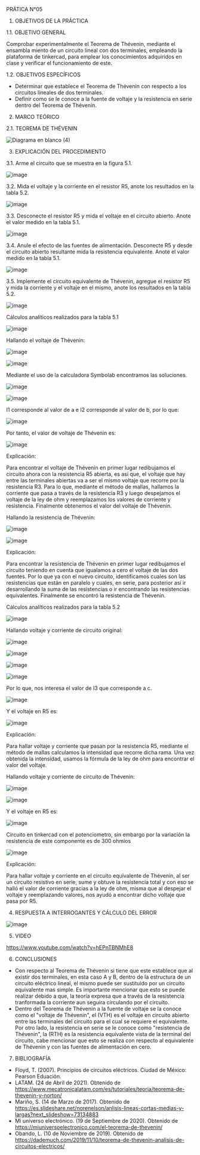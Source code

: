 PRÁTICA N°05 

1. OBJETIVOS DE LA PRÁCTICA

1.1. OBJETIVO GENERAL

Comprobar experimentalmente el Teorema de Thévenin, mediante el ensambla miento de un circuito lineal con dos terminales, empleando la plataforma de tinkercad, para emplear los conocimientos adquiridos en clase y verificar el funcionamiento de este.

1.2. OBJETIVOS ESPECÍFICOS

- Determinar que establece el Teorema de Thévenin con respecto a los circuitos líneales de dos terminales.
- Definir como se le conoce a la fuente de voltaje y la resistencia en serie dentro del Teorema de Thévenin.

2. MARCO TEÓRICO

2.1. TEOREMA DE THÉVENIN

![Diagrama en blanco (4)](https://user-images.githubusercontent.com/94008521/149223551-11bdd5e3-4237-4407-bf25-181800b64476.png)

3. EXPLICACIÓN DEL PROCEDIMIENTO

3.1. Arme el circuito que se muestra en la figura 5.1.

![image](https://user-images.githubusercontent.com/93960809/149155326-ec15e13d-213e-4cf2-9483-eac6faad7db8.png)

3.2. Mida el voltaje y la corriente en el resistor R5, anote los resultados en la tabla 5.2.

![image](https://user-images.githubusercontent.com/93960809/149155371-5dca432a-8d8f-451a-bd1b-bb4065bfa682.png)

3.3. Desconecte el resistor R5 y mida el voltaje en el circuito abierto. Anote el valor medido en la tabla 5.1.

![image](https://user-images.githubusercontent.com/93960809/149155433-795df9bd-d4c6-47e7-a46b-faa54cba72a2.png)

3.4. Anule el efecto de las fuentes de alimentación. Desconecte R5 y desde el circuito abierto resultante mida la resistencia equivalente. Anote el valor medido en la tabla 5.1.

![image](https://user-images.githubusercontent.com/93960809/149155489-9e2ee9c1-f4b5-4a67-ac17-93ab21ed3507.png)

3.5. Implemente el circuito equivalente de Thévenin, agregue el resistor R5 y mida la corriente y el voltaje en el mismo, anote los resultados en la tabla 5.2.

![image](https://user-images.githubusercontent.com/93960809/149155540-0439da2e-24ae-4271-a312-ebec031c51ad.png)

Cálculos analíticos realizados para la tabla 5.1

![image](https://user-images.githubusercontent.com/93960809/149155574-db0975c9-6c03-48cc-9574-9aff6ace7227.png)

Hallando el voltaje de Thévenin:

![image](https://user-images.githubusercontent.com/93960809/149155613-f5acd45f-4c3d-4ff3-8d70-32bb7ae9635b.png)

![image](https://user-images.githubusercontent.com/93960809/149155644-ff583eb0-8abb-4eba-b172-5c6a11ea1313.png)

Mediante el uso de la calculadora Symbolab encontramos las soluciones.

![image](https://user-images.githubusercontent.com/93960809/149155679-05933975-4740-444d-959c-0097603c5086.png)

![image](https://user-images.githubusercontent.com/93960809/149155696-c31e6ce2-7274-43cc-94d0-31fbd83d805d.png)

I1 corresponde al valor de a e I2 corresponde al valor de b, por lo que: 

![image](https://user-images.githubusercontent.com/93960809/149155739-e0f54afe-b5b1-482b-8e01-b04004aa1424.png)

Por tanto, el valor de voltaje de Thévenin es: 

![image](https://user-images.githubusercontent.com/93960809/149155780-749737ce-0b12-4309-b590-12ce4ffe0e51.png)

Explicación: 

Para encontrar el voltaje de Thévenin en primer lugar redibujamos el circuito ahora con la resistencia R5 abierta, es así que, el voltaje que hay entre las terminales abiertas va a ser el mismo voltaje que recorre por la resistencia R3. Para lo que, mediante el método de mallas, hallamos la corriente que pasa a través de la resistencia R3 y luego despejamos el voltaje de la ley de ohm y reemplazamos los valores de corriente y resistencia. Finalmente obtenemos el valor del voltaje de Thévenin. 

Hallando la resistencia de Thévenin:

![image](https://user-images.githubusercontent.com/93960809/149155990-1515a313-ede8-4ab6-9e65-658628fa63c5.png)

![image](https://user-images.githubusercontent.com/93960809/149156018-0ee1ee31-baaf-4d46-ae11-0e4161d66bdf.png)

Explicación: 

Para encontrar la resistencia de Thévenin en primer lugar redibujamos el circuito teniendo en cuenta que igualamos a cero el voltaje de las dos fuentes. Por lo que ya con el nuevo circuito, identificamos cuales son las resistencias que están en paralelo y cuales, en serie, para posterior así ir desarrollando la suma de las resistencias o ir encontrando las resistencias equivalentes. Finalmente se encontró la resistencia de Thévenin.

Cálculos analíticos realizados para la tabla 5.2

![image](https://user-images.githubusercontent.com/93960809/149156070-d34a7f94-e639-41de-b200-c605ae815218.png)

Hallando voltaje y corriente de circuito original: 

![image](https://user-images.githubusercontent.com/93960809/149156104-99cdb6ee-985a-471b-9b1a-d3598910094a.png)

![image](https://user-images.githubusercontent.com/93960809/149156139-8086efa4-bd26-406e-8a88-3be3950a090f.png)

![image](https://user-images.githubusercontent.com/93960809/149156153-1a1bb953-257f-46ed-990a-5b8e7e93d8fa.png)

![image](https://user-images.githubusercontent.com/93960809/149156169-8432c4df-1c1d-43a6-a132-5d39a7a561b6.png)

Por lo que, nos interesa el valor de I3 que corresponde a c. 

![image](https://user-images.githubusercontent.com/93960809/149156204-4d71ee8f-cadd-4edb-b643-9b0f4192c3ff.png)

Y el voltaje en R5 es: 

![image](https://user-images.githubusercontent.com/93960809/149156246-7af90a60-bceb-4319-a5e0-635a2f7aa866.png)

Explicación:

Para hallar voltaje y corriente que pasan por la resistencia R5, mediante el método de mallas calculamos la intensidad que recorre dicha rama. Una vez obtenida la intensidad, usamos la fórmula de la ley de ohm para encontrar el valor del voltaje.

Hallando voltaje y corriente de circuito de Thévenin: 

![image](https://user-images.githubusercontent.com/93960809/149156319-35d889df-f680-4d0e-85ae-37b5c284095f.png)

![image](https://user-images.githubusercontent.com/93960809/149159480-11ad52f6-0e61-4942-bece-5b13aa0ed62a.png)

Y el voltaje en R5 es:

![image](https://user-images.githubusercontent.com/93960809/149159522-a0fe4066-e55e-4faa-9675-c419a3ba6225.png)

Circuito en tinkercad con el potenciometro, sin embargo por la variación la resistencia de este componente es de 300 ohmios

![image](https://user-images.githubusercontent.com/94008521/149387243-21d9eae8-d490-4177-b1fe-cae50ae299dc.png)

Explicación: 

Para hallar voltaje y corriente en el circuito equivalente de Thévenin, al ser un circuito resistivo en serie, sume y obtuve la resistencia total y con eso se halló el valor de corriente gracias a la ley de ohm, misma que al despejar el voltaje y reemplazando valores, nos ayudó a encontrar dicho voltaje que pasa por R5. 


4. RESPUESTA A INTERROGANTES Y CÁLCULO DEL ERROR

![image](https://user-images.githubusercontent.com/93415377/149213611-f0b2640f-b924-4ef1-9767-5272fbf759b1.png)

5. VIDEO

https://www.youtube.com/watch?v=hEPnTBNMhE8

6. CONCLUSIONES

- Con respecto al Teorema de Thévenin si tiene que este establece que al existir dos terminales, en esta caso A y B, dentro de la estructura de un circuito eléctrico lineal, el mismo puede ser sustituido por un circuito equivalente mas simple. Es importante mencionar que esto se puede realizar debido a que, la teoría expresa que a través de la resistencia tranformada la corriente aun seguira circulando por el circuito.
- Dentro del Teorema de Thévenin a la fuente de voltaje se la conoce como el "voltaje de Thévenin", el (VTH) es el voltaje en circuito abierto entre las terminales del circuito para el cual se requiere el equivalente. Por otro lado, la resistencia en serie se le conoce como "resistencia de Thévenin", la (RTH) es la resistencia equivalente vista de la terminal del circuito, cabe mencionar que esto se realiza con respecto al equivalente de Thévenin y con las fuentes de alimentación en cero. 

7. BIBLIOGRAFÍA

-	Floyd, T. (2007). Principios de circuitos eléctricos. Ciudad de México: Pearson Eduación.
-	LATAM. (24 de Abril de 2021). Obtenido de https://www.mecatronicalatam.com/es/tutoriales/teoria/teorema-de-thevenin-y-norton/
-	Mariño, S. (14 de Marzo de 2017). Obtenido de https://es.slideshare.net/norenelson/anlisis-lineas-cortas-medias-y-largas?next_slideshow=73134883
-	Mi universo electrónico. (19 de Septiembre de 2020). Obtenido de https://miuniversoelectronico.com/el-teorema-de-thevenin/
-	Obando, L. (10 de Noviembre de 2019). Obtenido de https://dademuch.com/2019/11/10/teorema-de-thevenin-analisis-de-circuitos-electricos/
